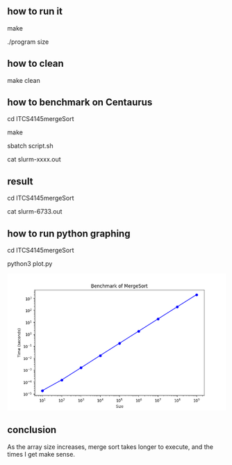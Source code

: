 ## how to run it 

make

./program size

## how to clean 

make clean

## how to benchmark on Centaurus

cd ITCS4145mergeSort

make

sbatch script.sh

cat slurm-xxxx.out 

## result

cd ITCS4145mergeSort

cat slurm-6733.out

## how to run python graphing 

cd ITCS4145mergeSort

python3 plot.py

![Alt text](mergeSort.png)

## conclusion

As the array size increases, merge sort takes longer to execute, and the times I get make sense.








